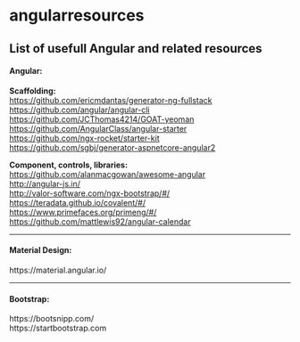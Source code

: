 # angularresources
<h2>List of usefull Angular and related resources</h2>

<h4>Angular:</h4>

<b>Scaffolding:</b><br/>
https://github.com/ericmdantas/generator-ng-fullstack<br/>
https://github.com/angular/angular-cli<br/>
https://github.com/JCThomas4214/GOAT-yeoman<br/>
https://github.com/AngularClass/angular-starter<br/>
https://github.com/ngx-rocket/starter-kit<br/>
https://github.com/sgbj/generator-aspnetcore-angular2<br/>

<b>Component, controls, libraries:</b><br/>
https://github.com/alanmacgowan/awesome-angular<br/>
http://angular-js.in/<br/>
http://valor-software.com/ngx-bootstrap/#/<br/>
https://teradata.github.io/covalent/#/<br/>
https://www.primefaces.org/primeng/#/<br/>
https://github.com/mattlewis92/angular-calendar<br/>

<hr>

<h4>Material Design:</h4>
https://material.angular.io/<br/>

<hr>

<h4>Bootstrap:</h4>
https://bootsnipp.com/<br/>
https://startbootstrap.com<br/>

